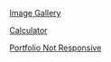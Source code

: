 [Image Gallery](https://htmlpreview.github.io/?https://github.com/villa-mark/Websites/blob/main/image%20gallery/Portfolio.html)

[Calculator](https://htmlpreview.github.io/?https://github.com/villa-mark/Websites/blob/main/calculator/index.htm)


[Portfolio Not Responsive](https://htmlpreview.github.io/?https://github.com/villa-mark/Websites/blob/main/Porfolio%20practice%20not%20responsive/Porfolio.html)
